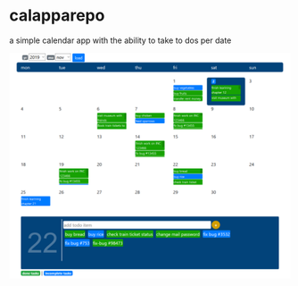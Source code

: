 # calapparepo
a simple calendar app with the ability to take to dos per date

![calendar todo app screenshot ](https://raw.githubusercontent.com/SagarMajumdar/calapparepo/master/Screen%20Shot%202019-11-02%20at%2018.39.50.png)
